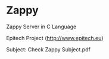 Zappy
=====

Zappy Server in C Language 

Epitech Project (http://www.epitech.eu)

Subject: Check Zappy Subject.pdf

